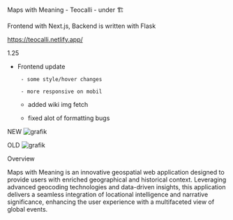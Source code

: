 Maps with Meaning - Teocalli - under 🏗️

Frontend with Next.js, Backend is written with Flask

https://teocalli.netlify.app/

1.25
 - Frontend update
    
        - some style/hover changes
        
        - more responsive on mobil
        
    - added wiki img fetch
    
    - fixed alot of formatting bugs
    

NEW
![grafik](https://github.com/Jesuslovesshiva/mapswithmeaning/assets/111922763/5a953137-aff8-4627-b2db-991f56dbd038)

OLD
![grafik](https://github.com/Jesuslovesshiva/mapswithmeaning/assets/111922763/6f357f9d-ccb6-46cb-aeb9-ae8f9fe54107)

Overview

Maps with Meaning is an innovative geospatial web application designed to provide users with enriched geographical and historical context. Leveraging advanced geocoding technologies and data-driven insights, this application delivers a seamless integration of locational intelligence and narrative significance, enhancing the user experience with a multifaceted view of global events.

